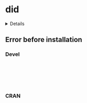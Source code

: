 # did

<details>

* Version: 
* GitHub: NA
* Source code: NA
* Number of recursive dependencies: 0

</details>

## Error before installation

### Devel

```






```
### CRAN

```






```
